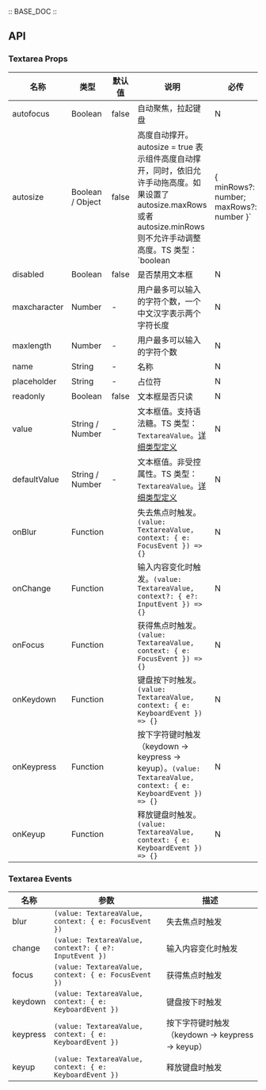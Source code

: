 :: BASE_DOC ::

## API

### Textarea Props

名称 | 类型 | 默认值 | 说明 | 必传
-- | -- | -- | -- | --
autofocus | Boolean | false | 自动聚焦，拉起键盘 | N
autosize | Boolean / Object | false | 高度自动撑开。 autosize = true 表示组件高度自动撑开，同时，依旧允许手动拖高度。如果设置了 autosize.maxRows 或者 autosize.minRows 则不允许手动调整高度。TS 类型：`boolean | { minRows?: number; maxRows?: number }` | N
disabled | Boolean | false | 是否禁用文本框 | N
maxcharacter | Number | - | 用户最多可以输入的字符个数，一个中文汉字表示两个字符长度 | N
maxlength | Number | - | 用户最多可以输入的字符个数 | N
name | String | - | 名称 | N
placeholder | String | - | 占位符 | N
readonly | Boolean | false | 文本框是否只读 | N
value | String / Number | - | 文本框值。支持语法糖。TS 类型：`TextareaValue`。[详细类型定义](https://github.com/Tencent/tdesign-vue-next/tree/develop/src/textarea/type.ts) | N
defaultValue | String / Number | - | 文本框值。非受控属性。TS 类型：`TextareaValue`。[详细类型定义](https://github.com/Tencent/tdesign-vue-next/tree/develop/src/textarea/type.ts) | N
onBlur | Function |  | 失去焦点时触发。`(value: TextareaValue, context: { e: FocusEvent }) => {}` | N
onChange | Function |  | 输入内容变化时触发。`(value: TextareaValue, context?: { e?: InputEvent }) => {}` | N
onFocus | Function |  | 获得焦点时触发。`(value: TextareaValue, context: { e: FocusEvent }) => {}` | N
onKeydown | Function |  | 键盘按下时触发。`(value: TextareaValue, context: { e: KeyboardEvent }) => {}` | N
onKeypress | Function |  | 按下字符键时触发（keydown -> keypress -> keyup）。`(value: TextareaValue, context: { e: KeyboardEvent }) => {}` | N
onKeyup | Function |  | 释放键盘时触发。`(value: TextareaValue, context: { e: KeyboardEvent }) => {}` | N

### Textarea Events

名称 | 参数 | 描述
-- | -- | --
blur | `(value: TextareaValue, context: { e: FocusEvent })` | 失去焦点时触发
change | `(value: TextareaValue, context?: { e?: InputEvent })` | 输入内容变化时触发
focus | `(value: TextareaValue, context: { e: FocusEvent })` | 获得焦点时触发
keydown | `(value: TextareaValue, context: { e: KeyboardEvent })` | 键盘按下时触发
keypress | `(value: TextareaValue, context: { e: KeyboardEvent })` | 按下字符键时触发（keydown -> keypress -> keyup）
keyup | `(value: TextareaValue, context: { e: KeyboardEvent })` | 释放键盘时触发
